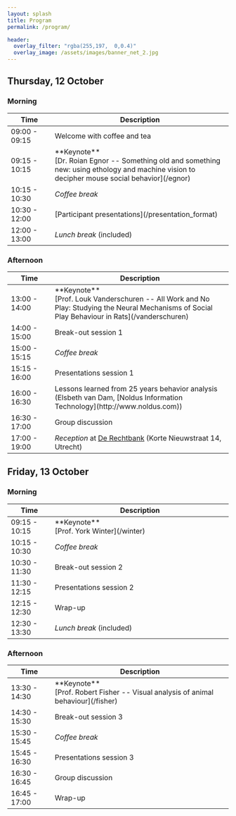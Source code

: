 ```yaml
---
layout: splash
title: Program
permalink: /program/

header:
  overlay_filter: "rgba(255,197,  0,0.4)"
  overlay_image: /assets/images/banner_net_2.jpg
---
```


<!--div id="errorAttendance" markdown="span" class="notice--warning">
    <i class="fa fa-exclamation-triangle" aria-hidden="true" />
    <span style="margin-left: 5px;">**This is a preliminary program that is subject to change.**</span>
</div-->


## Thursday, 12 October
### Morning
<table>
  <colgroup><col style="min-width: 100px; max-width: 150px;"><col style="width: 100%; word-wrap: break-word;"></colgroup>
  <thead>
    <tr>
      <th>Time</th>
      <th>Description</th>
    </tr>
  </thead>
  <tbody>
    <tr>
      <td>09:00 - 09:15</td>
      <td>Welcome with coffee and tea</td>
    </tr>
    <tr>
      <td>09:15 - 10:15</td>
      <td markdown="span">**Keynote**<br/>[Dr. Roian Egnor -- Something old and something new: using ethology and machine vision to decipher mouse social behavior](/egnor)</td>
    </tr>
    <tr>
      <td>10:15 - 10:30</td>
      <td><em>Coffee break</em></td>
    </tr>
    <tr>
      <td>10:30 - 12:00</td>
      <td markdown="span">[Participant presentations](/presentation_format)</td>
    </tr>
    <tr>
      <td>12:00 - 13:00</td>
      <td><em>Lunch break</em> (included)</td>
    </tr>
  </tbody>
</table>

### Afternoon
<table>
  <colgroup><col style="min-width: 100px; max-width: 150px;"><col style="width: 100%; word-wrap: break-word;"></colgroup>
  <thead>
    <tr>
      <th>Time</th>
      <th>Description</th>
    </tr>
  </thead>
  <tbody>
    <tr>
      <td>13:00 - 14:00</td>
      <td markdown="span">**Keynote**<br/>[Prof. Louk Vanderschuren -- All Work and No Play: Studying the Neural Mechanisms of Social Play Behaviour in Rats](/vanderschuren)</td>
    </tr>
    <tr>
      <td>14:00 - 15:00</td>
      <td>Break-out session 1</td>
    </tr>
    <tr>
      <td>15:00 - 15:15</td>
      <td><em>Coffee break</em></td>
    </tr>
    <tr>
      <td>15:15 - 16:00</td>
      <td>Presentations session 1</td>
    </tr>
    <tr>
      <td>16:00 - 16:30</td>
      <td markdown="span">Lessons learned from 25 years behavior analysis<br />(Elsbeth van Dam, [Noldus Information Technology](http://www.noldus.com))</td>
    </tr>
    <tr>
      <td>16:30 - 17:00</td>
      <td>Group discussion</td>
    </tr>
    <tr>
      <td>17:00 - 19:00</td>
      <td><em>Reception</em> at <a href="/venue#reception">De Rechtbank</a> (Korte Nieuwstraat 14, Utrecht)</td>
    </tr>
  </tbody>
</table>


## Friday, 13 October
### Morning

<table>
  <colgroup><col style="min-width: 100px; max-width: 150px;"><col style="width: 100%; word-wrap: break-word;"></colgroup>
  <thead>
    <tr>
      <th>Time</th>
      <th>Description</th>
    </tr>
  </thead>
  <tbody>
    <tr>
      <td>09:15 - 10:15</td>
      <td markdown="span">**Keynote**<br/>[Prof. York Winter](/winter)</td>
    </tr>
    <tr>
      <td>10:15 - 10:30</td>
      <td><em>Coffee break</em></td>
    </tr>
    <tr>
      <td>10:30 - 11:30</td>
      <td>Break-out session 2</td>
    </tr>
    <tr>
      <td>11:30 - 12:15</td>
      <td>Presentations session 2</td>
    </tr>
    <tr>
      <td>12:15 - 12:30</td>
      <td>Wrap-up</td>
    </tr>
    <tr>
      <td>12:30 - 13:30</td>
      <td><em>Lunch break</em> (included)</td>
    </tr>
  </tbody>
</table>

### Afternoon

<table>
  <colgroup><col style="min-width: 100px; max-width: 150px;"><col style="width: 100%; word-wrap: break-word;"></colgroup>
  <thead>
    <tr>
      <th>Time</th>
      <th>Description</th>
    </tr>
  </thead>
  <tbody>
    <tr>
      <td>13:30 - 14:30</td>
      <td markdown="span">**Keynote**<br/>[Prof. Robert Fisher -- Visual analysis of animal behaviour](/fisher)</td>
    </tr>
    <tr>
      <td>14:30 - 15:30</td>
      <td>Break-out session 3</td>
    </tr>
    <tr>
      <td>15:30 - 15:45</td>
      <td><em>Coffee break</em></td>
    </tr>
    <tr>
      <td>15:45 - 16:30</td>
      <td>Presentations session 3</td>
    </tr>
    <tr>
      <td>16:30 - 16:45</td>
      <td>Group discussion</td>
    </tr>
    <tr>
      <td>16:45 - 17:00</td>
      <td>Wrap-up</td>
    </tr>
  </tbody>
</table>